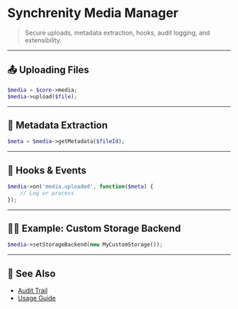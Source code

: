 
# Synchrenity Media Manager

> Secure uploads, metadata extraction, hooks, audit logging, and extensibility.

---

## 📤 Uploading Files

```php
$media = $core->media;
$media->upload($file);
```

---

## 📝 Metadata Extraction

```php
$meta = $media->getMetadata($fileId);
```

---

## 🔄 Hooks & Events

```php
$media->on('media.uploaded', function($meta) {
    // Log or process
});
```

---

## 🧑‍💻 Example: Custom Storage Backend

```php
$media->setStorageBackend(new MyCustomStorage());
```

---

## 🔗 See Also

- [Audit Trail](AUDIT.md)
- [Usage Guide](USAGE_GUIDE.md)
